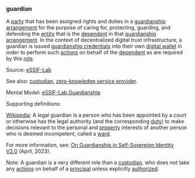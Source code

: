### guardian

<p class="c8"><span>A </span><span class="c2"><a class="c3" href="https://www.google.com/url?q=https://essif-lab.github.io/framework/docs/terms/party&amp;sa=D&amp;source=editors&amp;ust=1706779842686193&amp;usg=AOvVaw2Est2t_uy0HEPS9oLAnWTu">party</a></span><span>&nbsp;that has been assigned rights and duties in a </span><span class="c2"><a class="c3" href="#h.tc250ixnd67w">guardianship arrangement</a></span><span>&nbsp;for the purpose of caring for, protecting, guarding, and defending the </span><span class="c2"><a class="c3" href="https://www.google.com/url?q=https://essif-lab.github.io/framework/docs/terms/entity&amp;sa=D&amp;source=editors&amp;ust=1706779842686558&amp;usg=AOvVaw3SxQIQAhntMxkbQh7-kQPe">entity</a></span><span>&nbsp;that is the </span><span class="c2"><a class="c3" href="https://www.google.com/url?q=https://essif-lab.github.io/framework/docs/terms/dependent&amp;sa=D&amp;source=editors&amp;ust=1706779842686757&amp;usg=AOvVaw3mWNDcV3mrpOEzZgKSfsf3">dependent</a></span><span>&nbsp;in that </span><span class="c2"><a class="c3" href="#h.tc250ixnd67w">guardianship arrangement</a></span><span>. In the context of decentralized digital trust infrastructure, a guardian is issued </span><span class="c2"><a class="c3" href="#h.mjrnala919ld">guardianship credentials</a></span><span>&nbsp;into their own </span><span class="c2"><a class="c3" href="#h.sxnvf3f5v156">digital wallet</a></span><span>&nbsp;in order to perform such </span><span class="c2"><a class="c3" href="#h.l54nzmooy631">actions</a></span><span>&nbsp;on </span><span>behalf of the </span><span class="c2"><a class="c3" href="#h.qvhbv3ov9zmy">dependent</a></span><span>&nbsp;as are required by this </span><span class="c2"><a class="c3" href="#h.sf54cyuamo6x">role</a></span><span>.</span></p><p class="c8"><span>Source: </span><span class="c2"><a class="c3" href="https://www.google.com/url?q=https://essif-lab.github.io/framework/docs/essifLab-glossary%23guardian&amp;sa=D&amp;source=editors&amp;ust=1706779842687559&amp;usg=AOvVaw0qEYd1xPNpm4kqd6p6SSbK">eSSIF-Lab</a></span></p><p class="c8"><span>See also: </span><span class="c2"><a class="c3" href="#h.8kx1mv7y64ps">custodian</a></span><span>, </span><span class="c2"><a class="c3" href="#h.qhfq42vp7l55">zero-knowledge service provider</a></span><span class="c0">.</span></p><p class="c8"><span>Mental Model: </span><span class="c2"><a class="c3" href="https://www.google.com/url?q=https://essif-lab.github.io/framework/docs/terms/pattern-guardianship&amp;sa=D&amp;source=editors&amp;ust=1706779842688187&amp;usg=AOvVaw3MBVvCW9qIhtiqQQogjaKL">eSSIF-Lab Guardianship</a></span></p><p class="c8"><span class="c0">Supporting definitions:</span></p><p class="c8"><span class="c2"><a class="c3" href="https://www.google.com/url?q=https://en.wikipedia.org/wiki/Legal_guardian&amp;sa=D&amp;source=editors&amp;ust=1706779842688550&amp;usg=AOvVaw0McCkv9YA_JxgF7XfOS9ga">Wikipedia</a></span><span>: A legal guardian is a person who has been appointed by a court or otherwise has the legal authority (and the corresponding </span><span class="c2"><a class="c3" href="https://www.google.com/url?q=https://en.wikipedia.org/wiki/Duty&amp;sa=D&amp;source=editors&amp;ust=1706779842688767&amp;usg=AOvVaw0qw4VG3NRxSLw7OmznXr1b">duty</a></span><span>) to make decisions relevant to the personal and </span><span class="c2"><a class="c3" href="https://www.google.com/url?q=https://en.wikipedia.org/wiki/Property&amp;sa=D&amp;source=editors&amp;ust=1706779842688972&amp;usg=AOvVaw0QOM_fwBjqjY63bjMYdww7">property</a></span><span>&nbsp;interests of another person who is deemed incompetent, called a </span><span class="c2"><a class="c3" href="https://www.google.com/url?q=https://en.wikipedia.org/wiki/Ward_(law)&amp;sa=D&amp;source=editors&amp;ust=1706779842689151&amp;usg=AOvVaw0OJb_kZO_gf-ubIU6MsQ4J">ward</a></span><span class="c0">.</span></p><p class="c8"><span>For more information, see: </span><span class="c2"><a class="c3" href="https://www.google.com/url?q=https://sovrin.org/wp-content/uploads/Guardianship-Whitepaper-V2.0.pdf&amp;sa=D&amp;source=editors&amp;ust=1706779842689510&amp;usg=AOvVaw3QsdfLNAeydXyrsFDp6xf5">On Guardianship in Self-Sovereign Identity V2.0</a></span><span class="c0">&nbsp;(April, 2023).</span></p><p class="c8"><span>Note: A guardian is a very different role than a </span><span class="c2"><a class="c3" href="#h.8kx1mv7y64ps">custodian</a></span><span>, who does not take any </span><span class="c2"><a class="c3" href="#h.l54nzmooy631">actions</a></span><span>&nbsp;on behalf of a </span><span class="c2"><a class="c3" href="#h.sydbe7rk6244">principal</a></span><span>&nbsp;unless explicitly </span><span class="c2"><a class="c3" href="#h.gln5i78kxlfh">authorized</a></span><span class="c0">.</span></p>